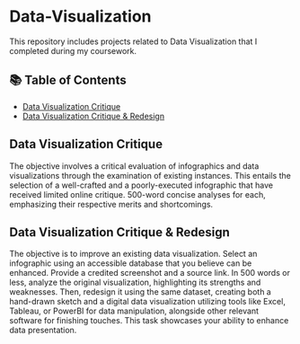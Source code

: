 # Data-Visualization

This repository includes projects related to Data Visualization that I completed during my coursework. 

## 📚 Table of Contents
- [Data Visualization Critique](#Data-Visualization-Critique)
- [Data Visualization Critique & Redesign](#data-visualization-critique--redesign)

## Data Visualization Critique
The objective involves a critical evaluation of infographics and data visualizations through the examination of existing instances. This entails the selection of a well-crafted and a poorly-executed infographic that have received limited online critique. 500-word concise analyses for each, emphasizing their respective merits and shortcomings. 

## Data Visualization Critique & Redesign 
The objective is to improve an existing data visualization. Select an infographic using an accessible database that you believe can be enhanced. Provide a credited screenshot and a source link. In 500 words or less, analyze the original visualization, highlighting its strengths and weaknesses. Then, redesign it using the same dataset, creating both a hand-drawn sketch and a digital data visualization utilizing tools like Excel, Tableau, or PowerBI for data manipulation, alongside other relevant software for finishing touches. This task showcases your ability to enhance data presentation.
